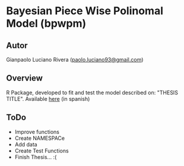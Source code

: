 # Bayesian Piece Wise Polinomal Model (bpwpm)

## Autor
Gianpaolo Luciano Rivera (paolo.luciano93@gmail.com)

## Overview
R Package, developed to fit and test the model described on: "THESIS TITLE". Available [here]() (in spanish)

## ToDo
- Improve functions
- Create NAMESPACe
- Add data
- Create Test Functions
- Finish Thesis... :(

